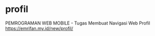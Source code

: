 # profil
PEMROGRAMAN WEB MOBILE - Tugas Membuat Navigasi Web Profil <br/>
https://emrifan.my.id/new/profil/
